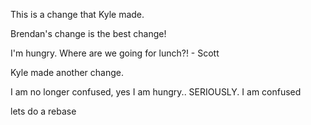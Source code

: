 This is a change that Kyle made.

Brendan's change is the best change!

I'm hungry. Where are we going for lunch?! - Scott

Kyle made another change.

I am no longer confused, yes I am hungry.. SERIOUSLY.
I am confused

lets do a rebase
